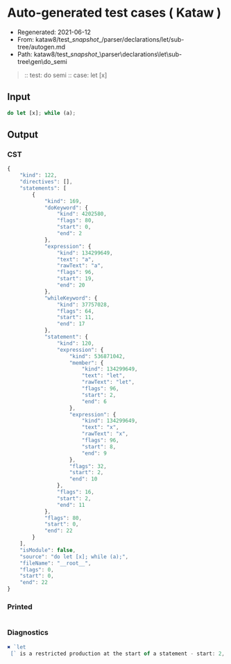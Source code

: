# Auto-generated test cases ( Kataw )
- Regenerated: 2021-06-12
- From: kataw8/test\__snapshot__/parser/declarations/let/sub-tree/autogen.md
- Path: kataw8/test\__snapshot__\parser\declarations\let\sub-tree\gen\do_semi
> :: test: do semi
> :: case: let [x]
## Input

`````js
do let [x]; while (a);
`````
## Output

### CST

```javascript
{
    "kind": 122,
    "directives": [],
    "statements": [
        {
            "kind": 169,
            "doKeyword": {
                "kind": 4202580,
                "flags": 80,
                "start": 0,
                "end": 2
            },
            "expression": {
                "kind": 134299649,
                "text": "a",
                "rawText": "a",
                "flags": 96,
                "start": 19,
                "end": 20
            },
            "whileKeyword": {
                "kind": 37757028,
                "flags": 64,
                "start": 11,
                "end": 17
            },
            "statement": {
                "kind": 120,
                "expression": {
                    "kind": 536871042,
                    "member": {
                        "kind": 134299649,
                        "text": "let",
                        "rawText": "let",
                        "flags": 96,
                        "start": 2,
                        "end": 6
                    },
                    "expression": {
                        "kind": 134299649,
                        "text": "x",
                        "rawText": "x",
                        "flags": 96,
                        "start": 8,
                        "end": 9
                    },
                    "flags": 32,
                    "start": 2,
                    "end": 10
                },
                "flags": 16,
                "start": 2,
                "end": 11
            },
            "flags": 80,
            "start": 0,
            "end": 22
        }
    ],
    "isModule": false,
    "source": "do let [x]; while (a);",
    "fileName": "__root__",
    "flags": 0,
    "start": 0,
    "end": 22
}
```

### Printed

```javascript

```

### Diagnostics

```javascript
✖ `let 
 [` is a restricted production at the start of a statement - start: 2, end: 6

```

